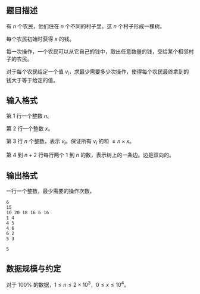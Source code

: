## 题目描述

有 $n$ 个农民，他们住在 $n$ 个不同的村子里。这 $n$ 个村子形成一棵树。

每个农民初始时获得 $x$ 的钱。

每一次操作，一个农民可以从它自己的钱中，取出任意数量的钱，交给某个相邻村子的农民。

对于每个农民给定一个值 $v_i$，求最少需要多少次操作，使得每个农民最终拿到的钱大于等于给定的值。

## 输入格式

第 $1$ 行一个整数 $n$。

第 $2$ 行一个整数 $x$。

第 $3$ 行 $n$ 个整数，表示 $v_i$。保证所有 $v_i$ 的和 $\le n \times x$。

第 $4$ 到 $n+2$ 行每行两个 $1$ 到 $n$ 的数，表示树上的一条边。边是双向的。

## 输出格式

一行一个整数，最少需要的操作次数。

```input1
6
15
10 20 18 16 6 16
1 4
4 5
4 6
6 2
5 3
```

```output1
5
```

## 数据规模与约定

对于 $100\%$ 的数据，$1\le n\le 2 \times 10^3$，$0\le x\le 10^4$。